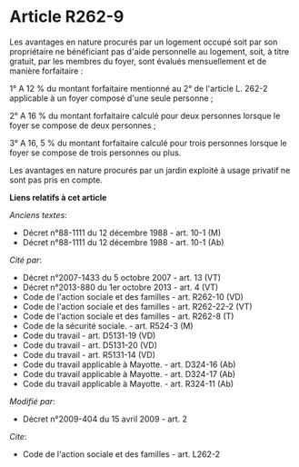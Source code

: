# Article R262-9

Les avantages en nature procurés par un logement occupé soit par son propriétaire ne bénéficiant pas d'aide personnelle au
logement, soit, à titre gratuit, par les membres du foyer, sont évalués mensuellement et de manière forfaitaire : 

1° A 12 % du montant forfaitaire mentionné au 2° de l'article L. 262-2 applicable à un foyer composé d'une seule personne ; 

2° A 16 % du montant forfaitaire calculé pour deux personnes lorsque le foyer se compose de deux personnes ; 

3° A 16, 5 % du montant forfaitaire calculé pour trois personnes lorsque le foyer se compose de trois personnes ou plus. 

Les avantages en nature procurés par un jardin exploité à usage privatif ne sont pas pris en compte.

**Liens relatifs à cet article**

_Anciens textes_:

  - Décret n°88-1111 du 12 décembre 1988 - art. 10-1 (M)
  - Décret n°88-1111 du 12 décembre 1988 - art. 10-1 (Ab)

_Cité par_:

  - Décret n°2007-1433 du 5 octobre 2007 - art. 13 (VT)
  - Décret n°2013-880 du 1er octobre 2013 - art. 4 (VT)
  - Code de l'action sociale et des familles - art. R262-10 (VD)
  - Code de l'action sociale et des familles - art. R262-22-2 (VT)
  - Code de l'action sociale et des familles - art. R262-8 (T)
  - Code de la sécurité sociale. - art. R524-3 (M)
  - Code du travail - art. D5131-19 (VD)
  - Code du travail - art. D5131-20 (VD)
  - Code du travail - art. R5131-14 (VD)
  - Code du travail applicable à Mayotte. - art. D324-16 (Ab)
  - Code du travail applicable à Mayotte. - art. D324-17 (Ab)
  - Code du travail applicable à Mayotte. - art. R324-11 (Ab)

_Modifié par_:

  - Décret n°2009-404 du 15 avril 2009 - art. 2

_Cite_:

  - Code de l'action sociale et des familles - art. L262-2
